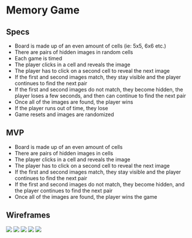 # Memory Game

## Specs
* Board is made up of an even amount of cells (ie: 5x5, 6x6 etc.)
* There are pairs of hidden images in random cells
* Each game is timed
* The player clicks in a cell and reveals the image
* The player has to click on a second cell to reveal the next image
* If the first and second images match, they stay visible and the player continues to find the next pair
* If the first and second images do not match, they become hidden, the player loses a few seconds, and then can continue to find the next pair
* Once all of the images are found, the player wins
* If the player runs out of time, they lose
* Game resets and images are randomized

## MVP
* Board is made up of an even amount of cells
* There are pairs of hidden images in cells
* The player clicks in a cell and reveals the image
* The player has to click on a second cell to reveal the next image
* If the first and second images match, they stay visible and the player continues to find the next pair
* If the first and second images do not match, they become hidden, and the player continues to find the next pair
* Once all of the images are found, the player wins the game

## Wireframes
![](wireframes/IMG_7341.JPG) ![](wireframes/IMG_7342.JPG) ![](wireframes/IMG_7343.JPG) ![](wireframes/IMG_7344.JPG) ![](wireframes/IMG_7345.JPG) 

